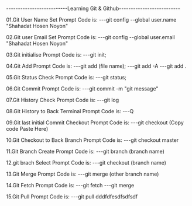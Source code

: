--------------------------Learning Git & Github--------------------------

01.Git User Name Set Prompt Code is:
---git config --global user.name "Shahadat Hosen Noyon"

02.Git user Email Set Prompt Code is:
---git config --global user.email "Shahadat Hosen Noyon"

03.Git initialise Prompt Code is:
---git init;

04.Git Add Prompt Code is:
---git add (file name);
---git add -A
---git add .

05.Git Status Check Prompt Code is:
---git status;

06.Git Commit Prompt Code is:
---git commit -m "git message"

07.Git History Check Prompt Code is:
---git log

08.Git History to Back Terminal Prompt Code is:
---Q

09.Git last initial Commit Checkout Prompt Code is:
---git checkout (Copy code Paste Here)

10.Git Checkout to Back Branch Prompt Code is:
---git checkout master

11.Git Branch Create Prompt Code is:
---git branch (branch name)

12.git brach Select Prompt Code is:
---git checkout (branch name)

13.Git Merge Prompt Code is:
---git merge (other branch name)

14.Git Fetch Prompt Code is:
---git fetch
---git merge

15.Git Pull Prompt Code is:
---git pull dddfdfesdfsdfsdf